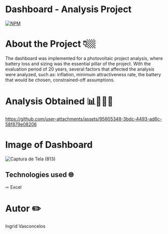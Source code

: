 # Dashboard - Analysis Project

[![NPM](https://img.shields.io/npm/l/react)](https://github.com/Ingridvasc/Portifolio/blob/main/LICENSE) 

# About the Project 👇🏼

The dashboard was implemented for a photovoltaic project analysis, where battery loss and sizing was the essential pillar of the project. With the evaluation period of 20 years, several factors that affected the analysis were analyzed, such as: inflation, minimum attractiveness rate, the battery that would be chosen, constrained-off assumptions.

# Analysis Obtained 📊👩🏻‍💼

https://github.com/user-attachments/assets/95605348-3bdc-4493-ad6c-58f879e08206

# Image of Dashboard

![Captura de Tela (813)](https://github.com/user-attachments/assets/2d3d83b0-4938-479e-ac2d-04db2e7d23b4)

## Technologies used 🌐

⇨ Excel 
  
# Autor ✏️

Ingrid Vasconcelos
